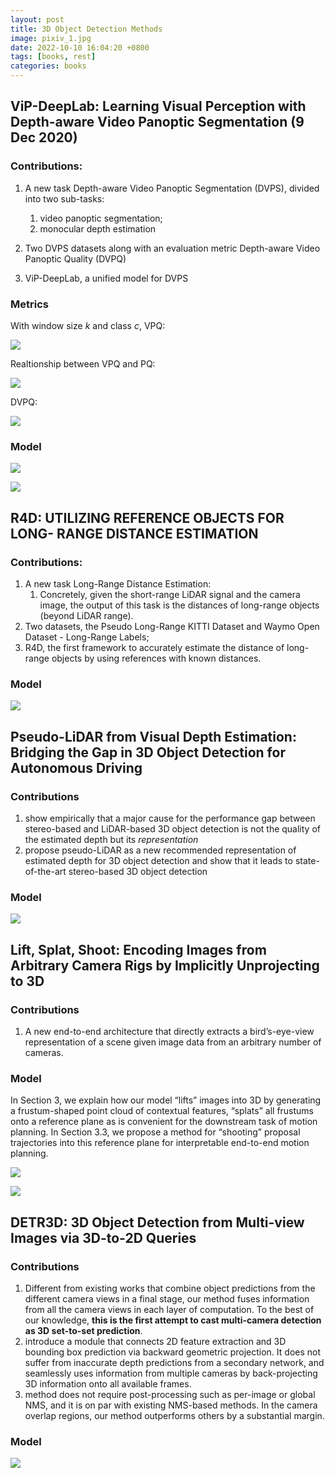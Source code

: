 ```yaml
---
layout: post
title: 3D Object Detection Methods
image: pixiv_1.jpg
date: 2022-10-10 16:04:20 +0800
tags: [books, rest]
categories: books
---
```



## ViP-DeepLab: Learning Visual Perception with Depth-aware Video Panoptic Segmentation (9 Dec 2020)


### Contributions:
1. A new task Depth-aware Video Panoptic Segmentation (DVPS), divided into two sub-tasks:
   1. video panoptic segmentation;
   2. monocular depth estimation

2. Two DVPS datasets along with an evaluation metric Depth-aware Video Panoptic Quality (DVPQ)

3. ViP-DeepLab, a unified model for DVPS


### Metrics
With window size $k$ and class $c$,  $\mathrm{VPQ}:$
<!-- <div align=center><img src=https://github.com/Zanue/Zanue.github.io/raw/main/images/vpq.jpg width=60% /></div> -->
![](https://github.com/Zanue/Zanue.github.io/raw/main/images/vpq.jpg)


Realtionship between $\mathrm{VPQ}$ and $\mathrm{PQ}$:
<!-- <div align=center><img src=https://github.com/Zanue/Zanue.github.io/raw/main/images/vpq2.jpg width=60% /></div> -->
![](https://github.com/Zanue/Zanue.github.io/raw/main/images/vpq2.jpg)


$\mathrm{DVPQ}$:
<!-- <div align=center><img src=https://github.com/Zanue/Zanue.github.io/raw/main/images/dvpq.jpg width=60% /></div> -->
![](https://github.com/Zanue/Zanue.github.io/raw/main/images/dvpq.jpg)

### Model
<!-- <div align=center><img src=https://github.com/Zanue/Zanue.github.io/raw/main/images/vipdeeplab.jpg width=80% /></div> -->
![](https://github.com/Zanue/Zanue.github.io/raw/main/images/vipdeeplab.jpg)

<!-- <div align=center><img src=https://github.com/Zanue/Zanue.github.io/raw/main/images/vipdeeplab2.jpg width=80% /></div> -->
![](https://github.com/Zanue/Zanue.github.io/raw/main/images/vipdeeplab2.jpg)



## R4D: UTILIZING REFERENCE OBJECTS FOR LONG- RANGE DISTANCE ESTIMATION

### Contributions:
1. A new task Long-Range Distance Estimation:
   1. Concretely, given the short-range LiDAR signal and the camera image, the output of this task is the distances of long-range objects (beyond LiDAR range).
2. Two datasets, the Pseudo Long-Range KITTI Dataset and Waymo Open Dataset - Long-Range Labels;
3. R4D, the first framework to accurately estimate the distance of long-range objects by using references with known distances.


### Model

<!-- <div align=center><img src=https://github.com/Zanue/Zanue.github.io/raw/main/images/r4d.jpg width=80% /></div> -->
![](https://github.com/Zanue/Zanue.github.io/raw/main/images/r4d.jpg)


## Pseudo-LiDAR from Visual Depth Estimation: Bridging the Gap in 3D Object Detection for Autonomous Driving

### Contributions

1. show empirically that a major cause for the performance gap between stereo-based and LiDAR-based 3D object detection is not the quality of the estimated depth but its *representation*
2. propose pseudo-LiDAR as a new recommended representation of estimated depth for 3D object detection and show that it leads to state-of-the-art stereo-based 3D object detection

### Model

<!-- <div align=center><img src=https://github.com/Zanue/Zanue.github.io/raw/main/images/pseudo-lidar.jpg width=80% /></div> -->
![](https://github.com/Zanue/Zanue.github.io/raw/main/images/pseudo-lidar.jpg)

## Lift, Splat, Shoot: Encoding Images from Arbitrary Camera Rigs by Implicitly Unprojecting to 3D


### Contributions
1. A new end-to-end architecture that directly extracts a bird’s-eye-view representation of a scene given image data from an arbitrary number of cameras.

### Model
In Section 3, we explain how our model “lifts” images into 3D by generating a frustum-shaped point cloud of contextual features, “splats” all frustums onto a reference plane as is convenient for the downstream task of motion planning. In Section 3.3, we propose a method for “shooting” proposal trajectories into this reference plane for interpretable end-to-end motion planning.

<!-- <div align=center><img src=https://github.com/Zanue/Zanue.github.io/raw/main/images/lift.jpg width=80% /></div> -->
![](https://github.com/Zanue/Zanue.github.io/raw/main/images/lift.jpg)

<!-- <div align=center><img src=https://github.com/Zanue/Zanue.github.io/raw/main/images/lift-splat-shoot.jpg width=80% /></div> -->
![](https://github.com/Zanue/Zanue.github.io/raw/main/images/lift-splat-shoot.jpg)


## DETR3D: 3D Object Detection from Multi-view Images via 3D-to-2D Queries

### Contributions
1. Different from existing works that combine object predictions from the different camera views in a final stage, our method fuses information from all the camera views in each layer of computation. To the best of our knowledge, **this is the first attempt to cast multi-camera detection as 3D set-to-set prediction**.
2. introduce a module that connects 2D feature extraction and 3D bounding box prediction via backward geometric projection. It does not suffer from inaccurate depth predictions from a secondary network, and seamlessly uses information from multiple cameras by back-projecting 3D information onto all available frames.
3. method does not require post-processing such as per-image or global NMS, and it is on par with existing NMS-based methods. In the camera overlap regions, our method outperforms others by a substantial margin.

### Model

<!-- <div align=center><img src=https://github.com/Zanue/Zanue.github.io/raw/main/images/detr3d.jpg width=80% /></div> -->
![](https://github.com/Zanue/Zanue.github.io/raw/main/images/detr3d.jpg)